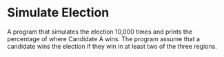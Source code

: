 # Simulate Election

A program that simulates the election 10,000 times and
prints the percentage of where Candidate A wins.
The program assume that a candidate wins the election
if they win in at least two of the three regions.
